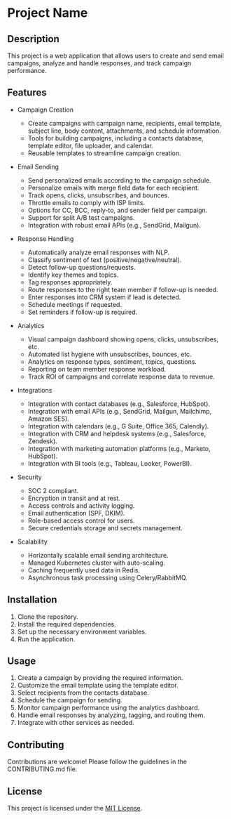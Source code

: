 # Project Name

## Description

This project is a web application that allows users to create and send email campaigns, analyze and handle responses, and track campaign performance.

## Features

- Campaign Creation
  - Create campaigns with campaign name, recipients, email template, subject line, body content, attachments, and schedule information.
  - Tools for building campaigns, including a contacts database, template editor, file uploader, and calendar.
  - Reusable templates to streamline campaign creation.

- Email Sending
  - Send personalized emails according to the campaign schedule.
  - Personalize emails with merge field data for each recipient.
  - Track opens, clicks, unsubscribes, and bounces.
  - Throttle emails to comply with ISP limits.
  - Options for CC, BCC, reply-to, and sender field per campaign.
  - Support for split A/B test campaigns.
  - Integration with robust email APIs (e.g., SendGrid, Mailgun).

- Response Handling
  - Automatically analyze email responses with NLP.
  - Classify sentiment of text (positive/negative/neutral).
  - Detect follow-up questions/requests.
  - Identify key themes and topics.
  - Tag responses appropriately.
  - Route responses to the right team member if follow-up is needed.
  - Enter responses into CRM system if lead is detected.
  - Schedule meetings if requested.
  - Set reminders if follow-up is required.

- Analytics
  - Visual campaign dashboard showing opens, clicks, unsubscribes, etc.
  - Automated list hygiene with unsubscribes, bounces, etc.
  - Analytics on response types, sentiment, topics, questions.
  - Reporting on team member response workload.
  - Track ROI of campaigns and correlate response data to revenue.

- Integrations
  - Integration with contact databases (e.g., Salesforce, HubSpot).
  - Integration with email APIs (e.g., SendGrid, Mailgun, Mailchimp, Amazon SES).
  - Integration with calendars (e.g., G Suite, Office 365, Calendly).
  - Integration with CRM and helpdesk systems (e.g., Salesforce, Zendesk).
  - Integration with marketing automation platforms (e.g., Marketo, HubSpot).
  - Integration with BI tools (e.g., Tableau, Looker, PowerBI).

- Security
  - SOC 2 compliant.
  - Encryption in transit and at rest.
  - Access controls and activity logging.
  - Email authentication (SPF, DKIM).
  - Role-based access control for users.
  - Secure credentials storage and secrets management.

- Scalability
  - Horizontally scalable email sending architecture.
  - Managed Kubernetes cluster with auto-scaling.
  - Caching frequently used data in Redis.
  - Asynchronous task processing using Celery/RabbitMQ.

## Installation

1. Clone the repository.
2. Install the required dependencies.
3. Set up the necessary environment variables.
4. Run the application.

## Usage

1. Create a campaign by providing the required information.
2. Customize the email template using the template editor.
3. Select recipients from the contacts database.
4. Schedule the campaign for sending.
5. Monitor campaign performance using the analytics dashboard.
6. Handle email responses by analyzing, tagging, and routing them.
7. Integrate with other services as needed.

## Contributing

Contributions are welcome! Please follow the guidelines in the CONTRIBUTING.md file.

## License

This project is licensed under the [MIT License](LICENSE).
